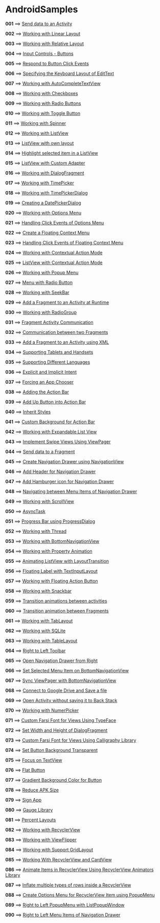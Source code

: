 # AndroidSamples

**001** ==> [Send data to an Activity](https://github.com/mhdr/AndroidSamples/tree/master/001)

**002** ==> [Working with Linear Layout](https://github.com/mhdr/AndroidSamples/tree/master/002) 

**003** ==> [Working with Relative Layout](https://github.com/mhdr/AndroidSamples/tree/master/003) 

**004** ==> [Input Controls - Buttons](https://github.com/mhdr/AndroidSamples/tree/master/004) 

**005** ==> [Respond to Button Click Events](https://github.com/mhdr/AndroidSamples/tree/master/005) 

**006** ==> [Specifying the Keyboard Layout of EditText](https://github.com/mhdr/AndroidSamples/tree/master/006) 

**007** ==> [Working with AutoCompleteTextView](https://github.com/mhdr/AndroidSamples/tree/master/007) 

**008** ==> [Working with Checkboxes](https://github.com/mhdr/AndroidSamples/tree/master/008)

**009** ==> [Working with Radio Buttons](https://github.com/mhdr/AndroidSamples/tree/master/009)

**010** ==> [Working with Toggle Button](https://github.com/mhdr/AndroidSamples/tree/master/010)

**011** ==> [Working with Spinner](https://github.com/mhdr/AndroidSamples/tree/master/011)

**012** ==> [Working with ListView](https://github.com/mhdr/AndroidSamples/tree/master/012)

**013** ==> [ListView with own layout](https://github.com/mhdr/AndroidSamples/tree/master/013)

**014** ==> [Highlight selected item in a ListView](https://github.com/mhdr/AndroidSamples/tree/master/014)

**015** ==> [ListView with Custom Adapter](https://github.com/mhdr/AndroidSamples/tree/master/015)

**016** ==> [Working with DialogFragment](https://github.com/mhdr/AndroidSamples/tree/master/016)

**017** ==> [Working with TimePicker](https://github.com/mhdr/AndroidSamples/tree/master/017)

**018** ==> [Working with TimePickerDialog](https://github.com/mhdr/AndroidSamples/tree/master/018)

**019** ==> [Creating a DatePickerDialog](https://github.com/mhdr/AndroidSamples/tree/master/019)

**020** ==> [Working with Options Menu](https://github.com/mhdr/AndroidSamples/tree/master/020)

**021** ==> [Handling Click Events of Options Menu](https://github.com/mhdr/AndroidSamples/tree/master/021)

**022** ==> [Create a Floating Context Menu](https://github.com/mhdr/AndroidSamples/tree/master/022)

**023** ==> [Handling Click Events of Floating Context Menu](https://github.com/mhdr/AndroidSamples/tree/master/023)

**024** ==> [Working with Contextual Action Mode](https://github.com/mhdr/AndroidSamples/tree/master/024)

**025** ==> [ListView with Contextual Action Mode](https://github.com/mhdr/AndroidSamples/tree/master/025)

**026** ==> [Working with Popup Menu](https://github.com/mhdr/AndroidSamples/tree/master/026)

**027** ==> [Menu with Radio Button](https://github.com/mhdr/AndroidSamples/tree/master/027)

**028** ==> [Working with SeekBar](https://github.com/mhdr/AndroidSamples/tree/master/028)

**029** ==> [Add a Fragment to an Activity at Runtime](https://github.com/mhdr/AndroidSamples/tree/master/029)

**030** ==> [Working with RadioGroup](https://github.com/mhdr/AndroidSamples/tree/master/030)

**031** ==> [Fragment Activity Communication](https://github.com/mhdr/AndroidSamples/tree/master/031)

**032** ==> [Communication between two Fragments](https://github.com/mhdr/AndroidSamples/tree/master/032)

**033** ==> [Add a Fragment to an Activity using XML](https://github.com/mhdr/AndroidSamples/tree/master/033)

**034** ==> [Supporting Tablets and Handsets](https://github.com/mhdr/AndroidSamples/tree/master/034)

**035** ==> [Supporting Different Languages](https://github.com/mhdr/AndroidSamples/tree/master/035)

**036** ==> [Explicit and Implicit Intent](https://github.com/mhdr/AndroidSamples/tree/master/036)

**037** ==> [Forcing an App Chooser](https://github.com/mhdr/AndroidSamples/tree/master/037)

**038** ==> [Adding the Action Bar](https://github.com/mhdr/AndroidSamples/tree/master/038)

**039** ==> [Add Up Button into Action Bar](https://github.com/mhdr/AndroidSamples/tree/master/039)

**040** ==> [Inherit Styles](https://github.com/mhdr/AndroidSamples/tree/master/040)

**041** ==> [Custom Background for Action Bar](https://github.com/mhdr/AndroidSamples/tree/master/041)

**042** ==> [Working with Expandable List View](https://github.com/mhdr/AndroidSamples/tree/master/042)

**043** ==> [Implement Swipe Views Using ViewPager](https://github.com/mhdr/AndroidSamples/tree/master/043)

**044** ==> [Send data to a Fragment](https://github.com/mhdr/AndroidSamples/tree/master/044)

**045** ==> [Create Navigation Drawer using NavigationView](https://github.com/mhdr/AndroidSamples/tree/master/045)

**046** ==> [Add Header for Navigation Drawer](https://github.com/mhdr/AndroidSamples/tree/master/046)

**047** ==> [Add Hamburger icon for Navigation Drawer](https://github.com/mhdr/AndroidSamples/tree/master/047)

**048** ==> [Navigating between Menu Items of Navigation Drawer](https://github.com/mhdr/AndroidSamples/tree/master/048)

**049** ==> [Working with ScrollView](https://github.com/mhdr/AndroidSamples/tree/master/049)

**050** ==> [AsyncTask](https://github.com/mhdr/AndroidSamples/tree/master/050)

**051** ==> [Progress Bar using ProgressDialog](https://github.com/mhdr/AndroidSamples/tree/master/051)

**052** ==> [Working with Thread](https://github.com/mhdr/AndroidSamples/tree/master/052)

**053** ==> [Working with BottomNavigationView](https://github.com/mhdr/AndroidSamples/tree/master/053)

**054** ==> [Working with Property Animation](https://github.com/mhdr/AndroidSamples/tree/master/054)

**055** ==> [Animating ListView with LayoutTransition](https://github.com/mhdr/AndroidSamples/tree/master/055)

**056** ==> [Floating Label with TextInputLayout](https://github.com/mhdr/AndroidSamples/tree/master/056)

**057** ==> [Working with Floating Action Button](https://github.com/mhdr/AndroidSamples/tree/master/057)

**058** ==> [Working with Snackbar](https://github.com/mhdr/AndroidSamples/tree/master/058)

**059** ==> [Transition animations between activities](https://github.com/mhdr/AndroidSamples/tree/master/059)

**060** ==> [Transition animation between Fragments](https://github.com/mhdr/AndroidSamples/tree/master/060)

**061** ==> [Working with TabLayout](https://github.com/mhdr/AndroidSamples/tree/master/061)

**062** ==> [Working with SQLite](https://github.com/mhdr/AndroidSamples/tree/master/062)

**063** ==> [Working with TableLayout](https://github.com/mhdr/AndroidSamples/tree/master/063)

**064** ==> [Right to Left Toolbar](https://github.com/mhdr/AndroidSamples/tree/master/064)

**065** ==> [Open Navigation Drawer from Right](https://github.com/mhdr/AndroidSamples/tree/master/065)

**066** ==> [Set Selected Menu Item on BottomNavigationView](https://github.com/mhdr/AndroidSamples/tree/master/066)

**067** ==> [Sync ViewPager with BottomNavigationView](https://github.com/mhdr/AndroidSamples/tree/master/067)

**068** ==> [Connect to Google Drive and Save a file](https://github.com/mhdr/AndroidSamples/tree/master/068)

**069** ==> [Open Activity without saving it to Back Stack](https://github.com/mhdr/AndroidSamples/tree/master/069)

**070** ==> [Working with NumerPicker](https://github.com/mhdr/AndroidSamples/tree/master/070)

**071** ==> [Custom Farsi Font for Views Using TypeFace](https://github.com/mhdr/AndroidSamples/tree/master/071)

**072** ==> [Set Width and Height of DialogFragment](https://github.com/mhdr/AndroidSamples/tree/master/072)

**073** ==> [Custom Farsi Font for Views Using Calligraphy Library](https://github.com/mhdr/AndroidSamples/tree/master/073)

**074** ==> [Set Button Background Transparent](https://github.com/mhdr/AndroidSamples/tree/master/074)

**075** ==> [Focus on TextView](https://github.com/mhdr/AndroidSamples/tree/master/075)

**076** ==> [Flat Button](https://github.com/mhdr/AndroidSamples/tree/master/076)

**077** ==> [Gradient Background Color for Button](https://github.com/mhdr/AndroidSamples/tree/master/077)

**078** ==> [Reduce APK Size](https://github.com/mhdr/AndroidSamples/tree/master/078)

**079** ==> [Sign App](https://github.com/mhdr/AndroidSamples/tree/master/079)

**080** ==> [Gauge Library](https://github.com/mhdr/AndroidSamples/tree/master/080)

**081** ==> [Percent Layouts](https://github.com/mhdr/AndroidSamples/tree/master/081)

**082** ==> [Working with RecyclerView](https://github.com/mhdr/AndroidSamples/tree/master/082)

**083** ==> [Working with ViewFlipper](https://github.com/mhdr/AndroidSamples/tree/master/083)

**084** ==> [Working with Support GridLayout](https://github.com/mhdr/AndroidSamples/tree/master/084)

**085** ==> [Working With RecyclerView and CardView](https://github.com/mhdr/AndroidSamples/tree/master/085)

**086** ==> [Animate Items in RecyclerView Using RecyclerView Animators Library](https://github.com/mhdr/AndroidSamples/tree/master/086)

**087** ==> [Inflate multiple types of rows inside a RecyclerView](https://github.com/mhdr/AndroidSamples/tree/master/087)

**088** ==> [Create Options Menu for RecyclerView Item using PopupMenu](https://github.com/mhdr/AndroidSamples/tree/master/088)

**089** ==> [Right to Left PopupMenu with ListPopupWindow](https://github.com/mhdr/AndroidSamples/tree/master/089)

**090** ==> [Right to Left Menu Items of Navigation Drawer](https://github.com/mhdr/AndroidSamples/tree/master/090)